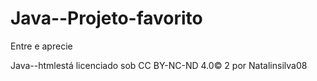 # Java--Projeto-favorito
Entre e aprecie

Java--htmlestá licenciado sob CC BY-NC-ND 4.0© 2 por Natalinsilva08 
